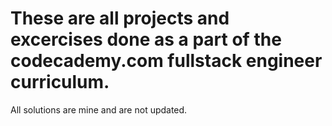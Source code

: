 # These are all projects and excercises done as a part of the codecademy.com fullstack engineer curriculum.

All solutions are mine and are not updated.
